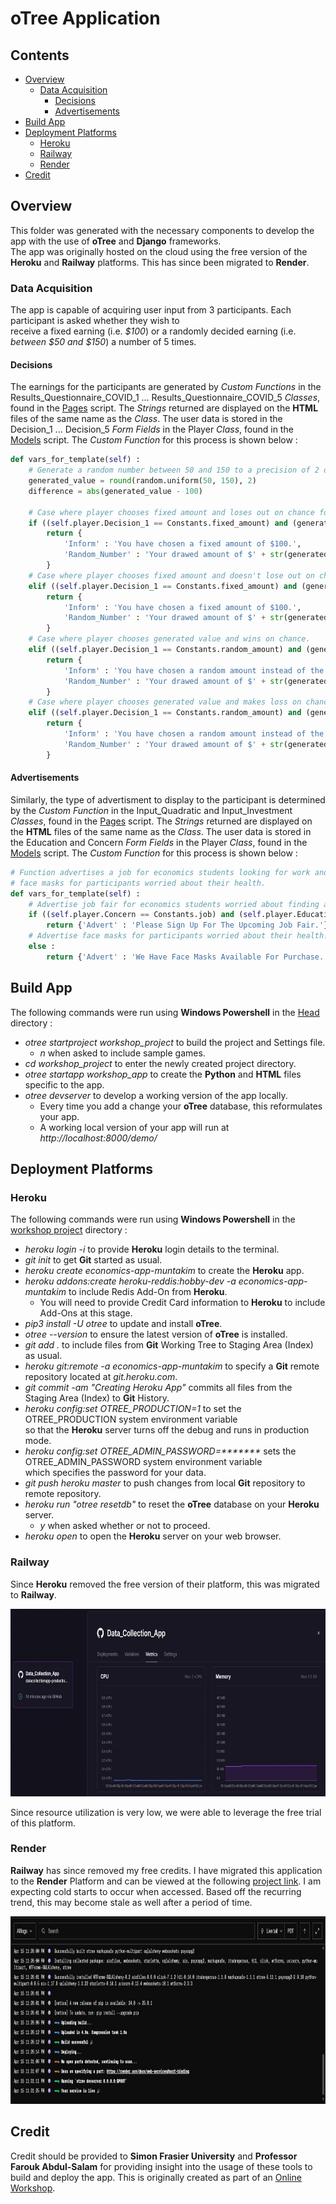 # oTree Application

## Contents
* [Overview](#Overview)
    * [Data Acquisition](#Data-Acquisition)
        * [Decisions](#Decisions)
        * [Advertisements](#Advertisements)
* [Build App](#Build-App)
* [Deployment Platforms](#Deployment-Platforms)
    * [Heroku](#Heroku)
    * [Railway](#Railway)
    * [Render](#Render)
* [Credit](#Credit)

## Overview
This folder was generated with the necessary components to develop the app with the use of <b>oTree</b> and <b>Django</b> frameworks.</br>
The app was originally hosted on the cloud using the free version of the <b>Heroku</b> and <b>Railway</b> platforms. This has since been migrated to <b>Render</b>.

### Data Acquisition
The app is capable of acquiring user input from 3 participants. Each participant is asked whether they wish to</br>
receive a fixed earning (i.e. <i>$100</i>) or a randomly decided earning (i.e. <i>between $50 and $150</i>) a number of 5 times.

#### Decisions
The earnings for the participants are generated by <i>Custom Functions</i> in the Results_Questionnaire_COVID_1 ... Results_Questionnaire_COVID_5 <i>Classes</i>, found in the <a href = "workshop_app/pages.py">Pages</a> script. The <i>Strings</i> returned are displayed on the <b>HTML</b> files of the same name as the  <i>Class</i>. The user data is stored in the Decision_1 ... Decision_5 <i>Form Fields</i> in the Player <i>Class</i>, found in the <a href = "workshop_app/models.py">Models</a> script. The <i>Custom Function</i> for this process is shown below :

```python
def vars_for_template(self) :
    # Generate a random number between 50 and 150 to a precision of 2 decimal points.
    generated_value = round(random.uniform(50, 150), 2)
    difference = abs(generated_value - 100)

    # Case where player chooses fixed amount and loses out on chance for generated value.
    if ((self.player.Decision_1 == Constants.fixed_amount) and (generated_value > 100)) :
        return {
            'Inform' : 'You have chosen a fixed amount of $100.',
            'Random_Number' : 'Your drawed amount of $' + str(generated_value) + ' would have been greater than the constant amount of $100 by $' + str(round(difference, 2)) + '.'
        }
    # Case where player chooses fixed amount and doesn't lose out on chance for generated value.
    elif ((self.player.Decision_1 == Constants.fixed_amount) and (generated_value < 100)) :
        return {
            'Inform' : 'You have chosen a fixed amount of $100.',
            'Random_Number' : 'Your drawed amount of $' + str(generated_value) + ' would have been less than the constant amount of $100 by $' + str(round(difference, 2)) + '.'
        }
    # Case where player chooses generated value and wins on chance.
    elif ((self.player.Decision_1 == Constants.random_amount) and (generated_value > 100)) :
        return {
            'Inform' : 'You have chosen a random amount instead of the constant amount of $100.',
            'Random_Number' : 'Your drawed amount of $' + str(generated_value) + ' is greater than the constant amount of $100 by $' + str(round(difference, 2)) + '.'
        }
    # Case where player chooses generated value and makes loss on chance.
    elif ((self.player.Decision_1 == Constants.random_amount) and (generated_value < 100)) :
        return {
            'Inform' : 'You have chosen a random amount instead of the constant amount of $100.',
            'Random_Number' : 'Your drawed amount of $' + str(generated_value) + ' is less than the constant amount of $100 by $' + str(round(difference, 2)) + '.'
        }
```

#### Advertisements
Similarly, the type of advertisment to display to the participant is determined by the <i>Custom Function</i> in the Input_Quadratic and Input_Investment <i>Classes</i>, found in the <a href = "workshop_app/pages.py">Pages</a> script. The <i>Strings</i> returned are displayed on the <b>HTML</b> files of the same name as the <i>Class</i>. The user data is stored in the Education and Concern <i>Form Fields</i> in the Player <i>Class</i>, found in the <a href = "workshop_app/models.py">Models</a> script. The <i>Custom Function</i> for this process is shown below :

```python
# Function advertises a job for economics students looking for work and
# face masks for participants worried about their health.
def vars_for_template(self) :
    # Advertise job fair for economics students worried about finding a job.
    if ((self.player.Concern == Constants.job) and (self.player.Education == Constants.economics)) :
        return {'Advert' : 'Please Sign Up For The Upcoming Job Fair.'}
    # Advertise face masks for participants worried about their health.
    else :
        return {'Advert' : 'We Have Face Masks Available For Purchase.'}
```

## Build App
The following commands were run using <b>Windows Powershell</b> in the <a href = "https://github.com/Dipto9999/Data_Collection_App">Head</a> directory :
<ul>
    <li>
        <i>otree startproject workshop_project</i> to build the project and Settings file.
        <ul>
            <li><i>n</i> when asked to include sample games.</li>
        </ul>
    </li>
    <li><i>cd workshop_project</i> to enter the newly created project directory.</li>
    <li><i>otree startapp workshop_app</i> to create the <b>Python</b> and <b>HTML</b> files specific to the app.</li>
    <li>
        <i>otree devserver</i> to develop a working version of the app locally.
        <ul>
            <li>Every time you add a change your <b>oTree</b> database, this reformulates your app.</li>
            <li>A working local version of your app will run at <i>http://localhost:8000/demo/</i></li>
        </ul>
    </li>
</ul>

## Deployment Platforms

### Heroku

The following commands were run using <b>Windows Powershell</b> in the
<a href = "https://github.com/Dipto9999/Data_Collection_App/tree/master/workshop_project">workshop project</a> directory :

<ul>
    <li><i>heroku login -i</i> to provide <b>Heroku</b> login details to the terminal.</li>
    <li><i>git init</i> to get <b>Git</b> started as usual.</li>
    <li><i>heroku create economics-app-muntakim</i> to create the <b>Heroku</b> app.</li>
    <li>
        <i>heroku addons:create heroku-reddis:hobby-dev -a economics-app-muntakim</i> to include Redis Add-On from <b>Heroku</b>.
        <ul>
            <li>You will need to provide Credit Card information to <b>Heroku</b> to include Add-Ons at this stage.</li>
        </ul>
    </li>
    <li><i>pip3 install -U otree</i> to update and install <b>oTree</b>.</li>
    <li><i>otree --version</i> to ensure the latest version of <b>oTree</b> is installed.</li>
    <li><i>git add .</i> to include files from <b>Git</b> Working Tree to Staging Area (Index) as usual.</li>
    <li><i>heroku git:remote -a economics-app-muntakim</i> to specify a <b>Git</b> remote repository located at <i>git.heroku.com</i>.</li>
    <li><i>git commit -am "Creating Heroku App"</i> commits all files from the Staging Area (Index) to <b>Git</b> History.</li>
    <li>
        <i>heroku config:set OTREE_PRODUCTION=1</i> to set the OTREE_PRODUCTION system environment variable</br>
           so that the <b>Heroku</b> server turns off the debug and runs in production mode.
    </li>
    <li>
        <i>heroku config:set OTREE_ADMIN_PASSWORD=*******</i> sets the OTREE_ADMIN_PASSWORD system environment variable</br>
           which specifies the password for your data.
    </li>
    <li><i>git push heroku master</i> to push changes from local <b>Git</b> repository to remote repository.</li>
    <li>
        <i>heroku run "otree resetdb"</i> to reset the <b>oTree</b> database on your <b>Heroku</b> server.
        <ul>
            <li><i>y</i> when asked whether or not to proceed.</li>
        </ul>
    </li>
    <li><i>heroku open</i> to open the <b>Heroku</b> server on your web browser.</li>
</ul>

### Railway

Since <b>Heroku</b> removed the free version of their platform, this was migrated to <b>Railway</b>.

<div align="center">
    <img src="figures/railway_usage.jpg" width=650 height=300 title="Railway CPU & Memory Usage">
</div>

Since resource utilization is very low, we were able to leverage the free trial of this platform.

### Render

<b>Railway</b> has since removed my free credits. I have migrated this application to the <b>Render</b> Platform and can be viewed at the following [project link](https://data-collection-app-c0k5.onrender.com/).
I am expecting cold starts to occur when accessed. Based off the recurring trend, this may become stale as well after a period of time.

<div align="center">
    <img src="figures/render_deployment.jpg" width=650 height=300 title="Render Deployment">
</div>

## Credit
Credit should be provided to <b>Simon Frasier University</b> and <b>Professor Farouk Abdul-Salam</b> for providing
insight into the usage of these tools to build and deploy the app. This is originally created as part of an
<a href = "https://sites.google.com/view/farouk-abdul-salam/my-teaching-workshop/workshop?authuser=0">Online Workshop</a>.